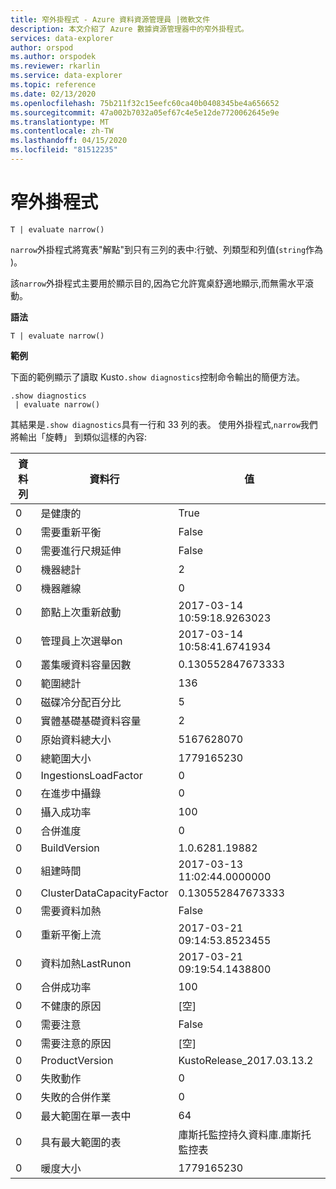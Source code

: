 ```yaml
---
title: 窄外掛程式 - Azure 資料資源管理員 |微軟文件
description: 本文介紹了 Azure 數據資源管理器中的窄外掛程式。
services: data-explorer
author: orspod
ms.author: orspodek
ms.reviewer: rkarlin
ms.service: data-explorer
ms.topic: reference
ms.date: 02/13/2020
ms.openlocfilehash: 75b211f32c15eefc60ca40b0408345be4a656652
ms.sourcegitcommit: 47a002b7032a05ef67c4e5e12de7720062645e9e
ms.translationtype: MT
ms.contentlocale: zh-TW
ms.lasthandoff: 04/15/2020
ms.locfileid: "81512235"
---
```

# <a name="narrow-plugin"></a>窄外掛程式

```kusto
T | evaluate narrow()
```

`narrow`外掛程式將寬表"解點"到只有三列的表中:行號、列類型和列值(`string`作為 )。

該`narrow`外掛程式主要用於顯示目的,因為它允許寬桌舒適地顯示,而無需水平滾動。

**語法**

`T | evaluate narrow()`

**範例**

下面的範例顯示了讀取 Kusto`.show diagnostics`控制命令輸出的簡便方法。

```kusto
.show diagnostics
 | evaluate narrow()
```

其結果是`.show diagnostics`具有一行和 33 列的表。 使用外掛程式,`narrow`我們將輸出「旋轉」 到類似這樣的內容:

資料列  | 資料行                              | 值
-----|-------------------------------------|-----------------------------
0    | 是健康的                           | True
0    | 需要重新平衡                 | False
0    | 需要進行尺規延伸                  | False
0    | 機器總計                       | 2
0    | 機器離線                     | 0
0    | 節點上次重新啟動                 | 2017-03-14 10:59:18.9263023
0    | 管理員上次選舉on                  | 2017-03-14 10:58:41.6741934
0    | 叢集暖資料容量因數       | 0.130552847673333
0    | 範圍總計                        | 136
0    | 磁碟冷分配百分比        | 5
0    | 實體基礎基礎資料容量  | 2
0    | 原始資料總大小               | 5167628070
0    | 總範圍大小                     | 1779165230
0    | IngestionsLoadFactor                | 0
0    | 在進步中攝錄                | 0
0    | 攝入成功率               | 100
0    | 合併進度                    | 0
0    | BuildVersion                        | 1.0.6281.19882
0    | 組建時間                           | 2017-03-13 11:02:44.0000000
0    | ClusterDataCapacityFactor           | 0.130552847673333
0    | 需要資料加熱               | False
0    | 重新平衡上流                  | 2017-03-21 09:14:53.8523455
0    | 資料加熱LastRunon                | 2017-03-21 09:19:54.1438800
0    | 合併成功率                   | 100
0    | 不健康的原因                    | [空]
0    | 需要注意                 | False
0    | 需要注意的原因             | [空]
0    | ProductVersion                      | KustoRelease_2017.03.13.2
0    | 失敗動作              | 0
0    | 失敗的合併作業               | 0
0    | 最大範圍在單一表中             | 64
0    | 具有最大範圍的表                 | 庫斯托監控持久資料庫.庫斯托監控表
0    | 暖度大小                      | 1779165230